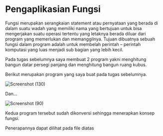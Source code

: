 # Pengaplikasian Fungsi
Fungsi merupakan serangkaian statement atau pernyataan yang berada di dalam suatu wadah yang memiliki nama yang bertujuan untuk bisa mengerjakan suatu operasi tertentu yang letaknya berada diluar dari program yang memerlukan dan memanggilnya. Tujuan dibuatnya sebuah fungsi dalam program adalah untuk membelah perintah – perintah komputasi yang luas menjadi sub bagian yang lebih kecil.

Pada tugas sebelumnya saya membuat 2 program yakni menghitung bangun datar persegi panjang dan menghitung bangun ruang kubus.

Berikut merupakan program yang saya buat pada tugas sebelumnya.

![Screenshot (130)](https://user-images.githubusercontent.com/114977501/196042621-b3258722-39ec-4df2-a3c0-570cbd215151.png)

Dan...

![Screenshot (90)](https://user-images.githubusercontent.com/114977501/196042641-342c74bb-0297-4248-a798-f5048c8e8d91.png)

Kedua program tersebut sudah dikonversi sehingga menerapkan konsep fungsi.

Penerapannya dapat dilihat pada file diatas
